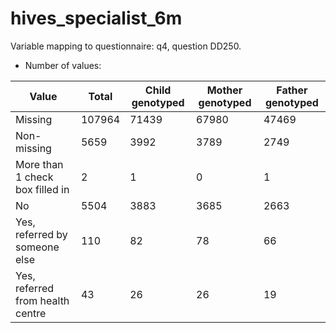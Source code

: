 # hives_specialist_6m
Variable mapping to questionnaire: q4, question DD250.
- Number of values:

| Value | Total | Child genotyped | Mother genotyped | Father genotyped |
| ----- | ----- | --------------- | ---------------- | ---------------- |
| Missing | 107964 | 71439 | 67980 | 47469 |
| Non-missing | 5659 | 3992 | 3789 | 2749 |
| More than 1 check box filled in | 2 | 1 | 0 |1 |
| No | 5504 | 3883 | 3685 |2663 |
| Yes, referred by someone else | 110 | 82 | 78 |66 |
| Yes, referred from health centre | 43 | 26 | 26 |19 |



